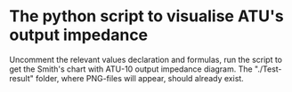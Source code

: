 # The python script to visualise ATU's output impedance

Uncomment the relevant values declaration and formulas, run the script to get the Smith's chart with ATU-10 output impedance diagram.
The "./Test-result" folder, where PNG-files will appear, should already exist.

